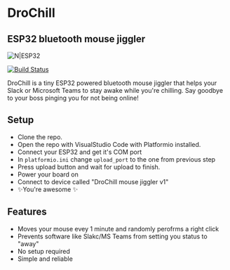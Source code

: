 # DroChill
## ESP32 bluetooth mouse jiggler


![N|ESP32](https://encrypted-tbn0.gstatic.com/images?q=tbn:ANd9GcRxBzNca25vVHpixpe43H1G64hQvBPdRDXByCEZrv8dkgpu5QUOVWH4v44LM2_hidzS2V8&usqp=CAU)

[![Build Status](https://travis-ci.org/joemccann/dillinger.svg?branch=master)](https://travis-ci.org/joemccann/dillinger)

DroChill is a tiny ESP32 powered bluetooth mouse jiggler that helps your Slack or Microsoft Teams to stay awake while you're chilling. Say goodbye to your boss pinging you for not being online!

## Setup
- Clone the repo. 
- Open the repo with VisualStudio Code with Platformio installed.
- Connect your ESP32 and get it's COM port
- In `platformio.ini` change `upload_port` to the one from previous step
- Press upload button and wait for upload to finish.
- Power your board on
- Connect to device called "DroChill mouse jiggler v1"
- ✨You're awesome ✨

## Features

- Moves your mouse evey 1 minute and randomly perofrms a right click
- Prevents software like Slakc/MS Teams from setting you status to "away"
- No setup required
- Simple and reliable


